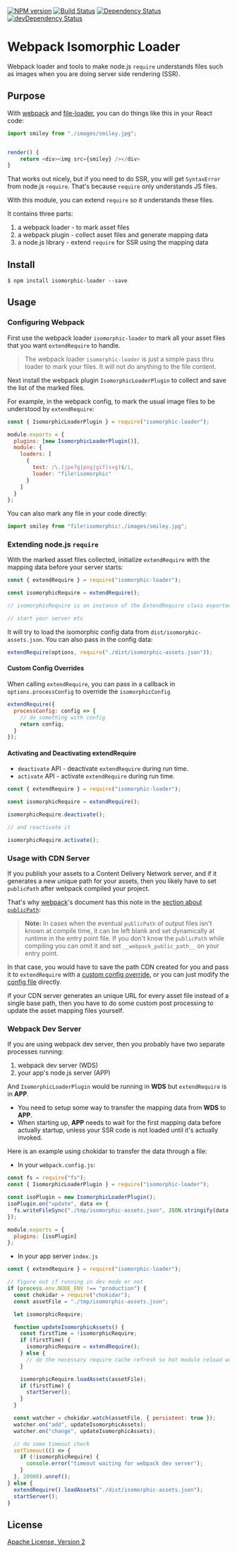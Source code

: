[![NPM version][npm-image]][npm-url] [![Build Status][travis-image]][travis-url]
[![Dependency Status][daviddm-image]][daviddm-url] [![devDependency Status][daviddm-dev-image]][daviddm-dev-url]

# Webpack Isomorphic Loader

Webpack loader and tools to make node.js `require` understands files such as images when you are doing server side rendering (SSR).

## Purpose

With [webpack] and [file-loader], you can do things like this in your React code:

```js
import smiley from "./images/smiley.jpg";


render() {
    return <div><img src={smiley} /></div>
}
```

That works out nicely, but if you need to do SSR, you will get `SyntaxError` from node.js `require`. That's because `require` only understands JS files.

With this module, you can extend `require` so it understands these files.

It contains three parts:

1. a webpack loader - to mark asset files
2. a webpack plugin - collect asset files and generate mapping data
3. a node.js library - extend `require` for SSR using the mapping data

## Install

```
$ npm install isomorphic-loader --save
```

## Usage

### Configuring Webpack

First use the webpack loader `isomorphic-loader` to mark all your asset files that you want `extendRequire` to handle.

> The webpack loader `isomorphic-loader` is just a simple pass thru loader to mark your files. It will not do anything to the file content.

Next install the webpack plugin `IsomorphicLoaderPlugin` to collect and save the list of the marked files.

For example, in the webpack config, to mark the usual image files to be understood by `extendRequire`:

```js
const { IsomorphicLoaderPlugin } = require("isomorphic-loader");

module.exports = {
  plugins: [new IsomorphicLoaderPlugin()],
  module: {
    loaders: [
      {
        test: /\.(jpe?g|png|gif|svg)$/i,
        loader: "file!isomorphic"
      }
    ]
  }
};
```

You can also mark any file in your code directly:

```js
import smiley from "file!isomorphic!./images/smiley.jpg";
```

### Extending node.js `require`

With the marked asset files collected, initialize `extendRequire` with the mapping data before your server starts:

```js
const { extendRequire } = require("isomorphic-loader");

const isomorphicRequire = extendRequire();

// isomorphicRequire is an instance of the ExtendRequire class exported from the module

// start your server etc
```

It will try to load the isomorphic config data from `dist/isomorphic-assets.json`. You can also pass in the config data:

```js
extendRequire(options, require("./dist/isomorphic-assets.json"));
```

#### Custom Config Overrides

When calling `extendRequire`, you can pass in a callback in `options.processConfig` to override the `isomorphicConfig`

```js
extendRequire({
  processConfig: config => {
    // do something with config
    return config;
  }
});
```

#### Activating and Deactivating extendRequire

- `deactivate` API - deactivate `extendRequire` during run time.
- `activate` API - activate `extendRequire` during run time.

```js
const { extendRequire } = require("isomorphic-loader");

const isomorphicRequire = extendRequire();

isomorphicRequire.deactivate();

// and reactivate it

isomorphicRequire.activate();
```

### Usage with CDN Server

If you publish your assets to a Content Delivery Network server, and if it generates a new unique path for your assets, then you likely have to set `publicPath` after webpack compiled your project.

That's why [webpack]'s document has this note in the [section about `publicPath`]:

> **Note:** In cases when the eventual `publicPath` of output files isn't known at compile time, it can be left blank and set dynamically at runtime in the entry point file.
> If you don't know the `publicPath` while compiling you can omit it and set `__webpack_public_path__` on your entry point.

In that case, you would have to save the path CDN created for you and pass it to `extendRequire` with a [custom config override](#custom-config-overrides), or you can just modify the [config file](#config-and-assets-files) directly.

If your CDN server generates an unique URL for every asset file instead of a single base path, then you have to do some custom post processing to update the asset mapping files yourself.

### Webpack Dev Server

If you are using webpack dev server, then you probably have two separate processes running:

1. webpack dev server (WDS)
2. your app's node.js server (APP)

And `IsomorphicLoaderPlugin` would be running in **WDS** but `extendRequire` is in **APP**.

- You need to setup some way to transfer the mapping data from **WDS** to **APP**.
- When starting up, **APP** needs to wait for the first mapping data before actually startup, unless your SSR code is not loaded until it's actually invoked.

Here is an example using chokidar to transfer the data through a file:

- In your `webpack.config.js`:

```js
const fs = require("fs");
const { IsomorphicLoaderPlugin } = require("isomorphic-loader");

const isoPlugin = new IsomorphicLoaderPlugin();
isoPlugin.on("update", data => {
  fs.writeFileSync("./tmp/isomorphic-assets.json", JSON.stringify(data.config));
});

module.exports = {
  plugins: [isoPlugin]
};
```

- In your app server `index.js`

```js
const { extendRequire } = require("isomorphic-loader");

// figure out if running in dev mode or not
if (process.env.NODE_ENV !== "production") {
  const chokidar = require("chokidar");
  const assetFile = "./tmp/isomorphic-assets.json";

  let isomorphicRequire;

  function updateIsomorphicAssets() {
    const firstTime = !isomorphicRequire;
    if (firstTime) {
      isomorphicRequire = extendRequire();
    } else {
      // do the necessary require cache refresh so hot module reload works in SSR
    }

    isomorphicRequire.loadAssets(assetFile);
    if (firstTime) {
      startServer();
    }
  }

  const watcher = chokidar.watch(assetFile, { persistent: true });
  watcher.on("add", updateIsomorphicAssets);
  watcher.on("change", updateIsomorphicAssets);

  // do some timeout check
  setTimeout(() => {
    if (!isomorphicRequire) {
      console.error("timeout waiting for webpack dev server");
    }
  }, 20000).unref();
} else {
  extendRequire().loadAssets("./dist/isomorphic-assets.json");
  startServer();
}
```

## License

[Apache License, Version 2]

[file-loader]: https://github.com/webpack/file-loader
[apache license, version 2]: https://www.apache.org/licenses/LICENSE-2.0
[webpack-dev-server]: https://webpack.github.io/docs/webpack-dev-server.html
[webpack]: https://webpack.github.io/
[section about `publicpath`]: https://github.com/webpack/docs/wiki/configuration#outputpublicpath
[travis-image]: https://travis-ci.org/electrode-io/isomorphic-loader.svg?branch=master
[travis-url]: https://travis-ci.org/electrode-io/isomorphic-loader
[npm-image]: https://badge.fury.io/js/isomorphic-loader.svg
[npm-url]: https://npmjs.org/package/isomorphic-loader
[daviddm-image]: https://david-dm.org/electrode-io/isomorphic-loader/status.svg
[daviddm-url]: https://david-dm.org/electrode-io/isomorphic-loader
[daviddm-dev-image]: https://david-dm.org/electrode-io/isomorphic-loader/dev-status.svg
[daviddm-dev-url]: https://david-dm.org/electrode-io/isomorphic-loader?type=dev
